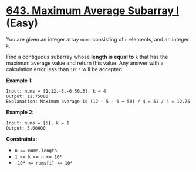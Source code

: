 # [643. Maximum Average Subarray I][link] (Easy)

[link]: https://leetcode.com/problems/maximum-average-subarray-i/

You are given an integer array `nums` consisting of `n` elements, and an integer `k`.

Find a contiguous subarray whose **length is equal to** `k` that has the maximum average value and
return this value. Any answer with a calculation error less than `10⁻⁵` will be accepted.

**Example 1:**

```
Input: nums = [1,12,-5,-6,50,3], k = 4
Output: 12.75000
Explanation: Maximum average is (12 - 5 - 6 + 50) / 4 = 51 / 4 = 12.75
```

**Example 2:**

```
Input: nums = [5], k = 1
Output: 5.00000
```

**Constraints:**

- `n == nums.length`
- `1 <= k <= n <= 10⁵`
- `-10⁴ <= nums[i] <= 10⁴`
